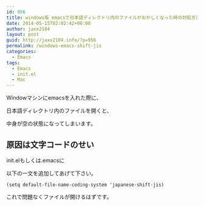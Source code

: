 ```yaml
---
id: 956
title: windows版 emacsで日本語ディレクトリ内のファイルがおかしくなった時の対処方法
date: 2014-05-15T02:02:42+00:00
author: jaxx2104
layout: post
guid: http://jaxx2104.info/?p=956
permalink: /windows-emacs-shift-jis
categories:
  - Emacs
tags:
  - Emacs
  - init.el
  - Mac
---
```

Windowマシンにemacsを入れた際に、
  
日本語ディレクトリ内のファイルを開くと、
  
中身が空の状態になってしまいます。

## 原因は文字コードのせい

init.elもしくは.emacsに
  
以下の一文を追加してあげて下さい。

```
(setq default-file-name-coding-system 'japanese-shift-jis)
```

これで問題なくファイルが開けるはずです。